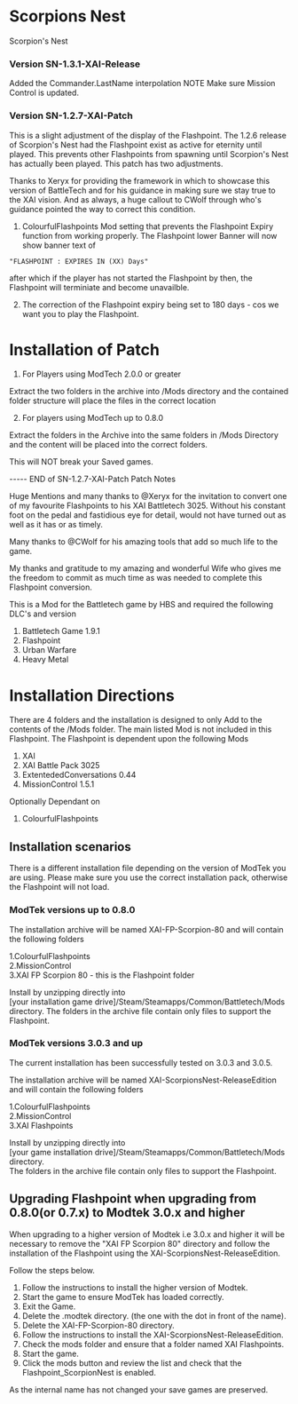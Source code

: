 # Scorpions Nest
Scorpion's Nest 
### Version SN-1.3.1-XAI-Release
Added the Commander.LastName interpolation 
NOTE
Make sure Mission Control is updated.


### Version SN-1.2.7-XAI-Patch

This is a slight adjustment of the display of the Flashpoint. The 1.2.6 release of Scorpion's Nest had the Flashpoint exist as active for eternity until played. This prevents other Flashpoints from spawning until Scorpion's Nest has actually been played. This patch has two adjustments. 

Thanks to Xeryx for providing the framework in which to showcase this version of BattleTech and for his guidance in making sure we stay true to the XAI vision. And as always, a huge callout to CWolf through who's guidance pointed the way to correct this condition.

1.   ColourfulFlashpoints Mod setting that prevents the Flashpoint Expiry function from working properly. The Flashpoint lower Banner will now show banner text of

    "FLASHPOINT : EXPIRES IN (XX) Days"
after which if the player has not started the Flashpoint by then, the Flashpoint will terminiate and become unavailble.

2.  The correction of the Flashpoint expiry being set to 180 days - cos we want you to play the Flashpoint.

# Installation of Patch 

1.  For Players using ModTech 2.0.0 or greater

Extract the two folders in the archive into /Mods directory and the contained folder structure will place the files in the correct location

2.  For players using ModTech up to 0.8.0

Extract the folders in the Archive into the same folders in /Mods Directory and the content will be placed into the correct folders.

This will NOT break your Saved games. 

-----  END of SN-1.2.7-XAI-Patch Patch Notes

Huge Mentions and many thanks to @Xeryx for the invitation to convert one of my favourite Flashpoints to his XAI Battletech 3025. Without his constant foot on the pedal and fastidious eye for detail, would not have turned out as well as it has or as timely.

Many thanks to @CWolf for his amazing tools that add so much life to the game.

My thanks and gratitude to my amazing and wonderful Wife who gives me the freedom to commit as much time as was needed to complete this Flashpoint conversion.  

This is a Mod for the Battletech game by HBS and required the following DLC's and version


1. Battletech Game 1.9.1
2. Flashpoint
3. Urban Warfare
4. Heavy Metal

# Installation Directions

There are 4 folders and the installation is designed to only Add to the contents of the /Mods folder. The main listed Mod is not included in this Flashpoint.  The Flashpoint is dependent upon the following Mods
1. XAI
2. XAI Battle Pack 3025
3. ExtentededConversations 0.44
4. MissionControl 1.5.1

Optionally Dependant on 
1. ColourfulFlashpoints

## Installation scenarios
There is a different installation file depending on the version of ModTek you are using. Please make sure you use the correct installation pack, otherwise the Flashpoint will not load.

### ModTek versions up to 0.8.0
The installation archive will be named XAI-FP-Scorpion-80 and will contain the following folders

  1.ColourfulFlashpoints    
  2.MissionControl    
  3.XAI FP Scorpion 80 - this is the Flashpoint folder
  
Install by unzipping directly into    
[your installation game drive]/Steam/Steamapps/Common/Battletech/Mods directory. The folders in the archive file contain only files to support the Flashpoint. 

### ModTek versions 3.0.3 and up
The current installation has been successfully tested on 3.0.3 and 3.0.5.

The installation archive will be named XAI-ScorpionsNest-ReleaseEdition and will contain the following folders

1.ColourfulFlashpoints     
2.MissionControl    
3.XAI Flashpoints

Install by unzipping directly into    
[your game installation drive]/Steam/Steamapps/Common/Battletech/Mods directory.     
The folders in the archive file contain only files to support the Flashpoint.

## Upgrading Flashpoint when upgrading from 0.8.0(or 0.7.x) to Modtek 3.0.x and higher
 
When upgrading to a higher version of Modtek i.e 3.0.x and higher it will be necessary to remove the "XAI FP Scorpion 80" directory and follow the installation of the Flashpoint using the XAI-ScorpionsNest-ReleaseEdition. 

Follow the steps below.

1.    Follow the instructions to install the higher version of Modtek.
2.    Start the game to ensure ModTek has loaded correctly.
3.    Exit the Game.
4.    Delete the .modtek directory. (the one with the dot in front of the name).
5.    Delete the XAI-FP-Scorpion-80 directory.
6.    Follow the instructions to install the XAI-ScorpionsNest-ReleaseEdition.
7.    Check the mods folder and ensure that a folder named XAI Flashpoints.
8.    Start the game.
9.    Click the mods button and review the list and check that the Flashpoint_ScorpionNest is enabled.

As the internal name has not changed your save games are preserved.

